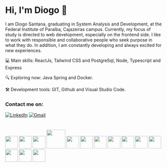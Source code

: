 <div>

  # Hi, I'm Diogo 🤘

  I am Diogo Santana, graduating in System Analysis and Development, at the Federal Institute of Paraíba, Cajazeiras campus. Currently, my focus of study is directed to web development, especially on the frontend side. I like to work with responsible and collaborative people who seek purpose in what they do. In addition, I am constantly developing and always excited for new experiences.

  💻 Main skills: ReactJs, Tailwind CSS and PostgreSql, Node, Typescript and Express   
  
  🔍 Exploring now: Java Spring and Docker.   
  
  🛠️ Development tools: GIT, Github and Visual Studio Code.   

  ### Contact me on:
  
[![LinkedIn](https://img.shields.io/badge/LinkedIn-0077B5?style=for-the-badge&logo=linkedin&logoColor=white)](https://www.linkedin.com/in/diogo-santana-freitas-78852321b/)
[![Gmail](https://img.shields.io/badge/Gmail-D14836?style=for-the-badge&logo=gmail&logoColor=white)](mailto:diogosantanafreitasuna@gmail.com)
  
  #      
  
  <div>
    <img width=40 height=40 src="https://cdn.jsdelivr.net/gh/devicons/devicon/icons/javascript/javascript-original.svg" />
    <img width=40 height=40 src="https://cdn.jsdelivr.net/gh/devicons/devicon/icons/html5/html5-original.svg" />
    <img width=40 height=40 src="https://cdn.jsdelivr.net/gh/devicons/devicon/icons/css3/css3-original.svg" />
    <img width=60 height=60 src="https://cdn.jsdelivr.net/gh/devicons/devicon@latest/icons/tailwindcss/tailwindcss-original-wordmark.svg" />
    <img width=40 height=40 src="https://cdn.jsdelivr.net/gh/devicons/devicon/icons/sass/sass-original.svg" />
     <img width=40 height=40 src="https://cdn.jsdelivr.net/gh/devicons/devicon/icons/react/react-original.svg" />
    <img width=40 height=40 src="https://cdn.jsdelivr.net/gh/devicons/devicon/icons/postgresql/postgresql-original.svg" />  
    <img  width=40 height=40 src="https://cdn.jsdelivr.net/gh/devicons/devicon/icons/nodejs/nodejs-original.svg" />
    <img width=40 height=40 src="https://cdn.jsdelivr.net/gh/devicons/devicon/icons/typescript/typescript-original.svg" />
    <img   width=40 height=40 src="https://cdn.jsdelivr.net/gh/devicons/devicon/icons/docker/docker-original.svg" />
    <img width=40 height=40 src="https://cdn.jsdelivr.net/gh/devicons/devicon/icons/git/git-original.svg" />
    <img width=40 height=40 src="https://cdn.jsdelivr.net/gh/devicons/devicon/icons/github/github-original.svg" />
    <img width=40 height=40 src="https://cdn.jsdelivr.net/gh/devicons/devicon/icons/vscode/vscode-original.svg" />    
    <img width=40 height=40 src="https://cdn.jsdelivr.net/gh/devicons/devicon/icons/figma/figma-original.svg" />
  </div>
</div>
